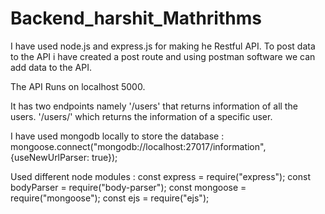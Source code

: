 # Backend_harshit_Mathrithms
I have used node.js and express.js for making he Restful API. To post data to the API i have created a post route and using postman software we can add data to the API.

The API Runs on localhost 5000.

It has two endpoints namely '/users' that returns information of all the users. '/users/' which returns the information of a specific user.

I have used mongodb locally to store the database : mongoose.connect("mongodb://localhost:27017/information", {useNewUrlParser: true});

Used different node modules : const express = require("express"); const bodyParser = require("body-parser"); const mongoose = require("mongoose"); const ejs = require("ejs");
